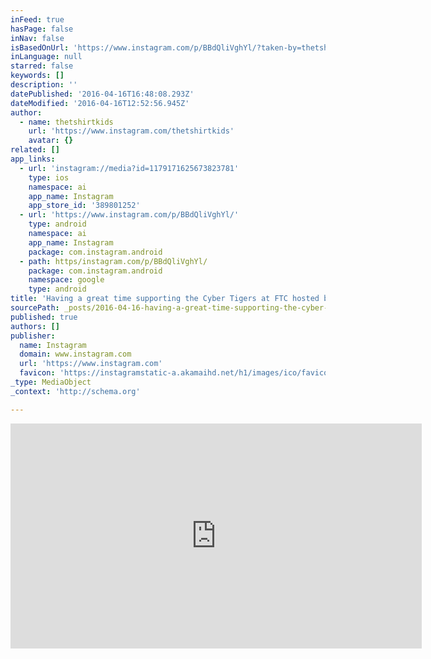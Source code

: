 ```yaml
---
inFeed: true
hasPage: false
inNav: false
isBasedOnUrl: 'https://www.instagram.com/p/BBdQliVghYl/?taken-by=thetshirtkids'
inLanguage: null
starred: false
keywords: []
description: ''
datePublished: '2016-04-16T16:48:08.293Z'
dateModified: '2016-04-16T12:52:56.945Z'
author:
  - name: thetshirtkids
    url: 'https://www.instagram.com/thetshirtkids'
    avatar: {}
related: []
app_links:
  - url: 'instagram://media?id=1179171625673823781'
    type: ios
    namespace: ai
    app_name: Instagram
    app_store_id: '389801252'
  - url: 'https://www.instagram.com/p/BBdQliVghYl/'
    type: android
    namespace: ai
    app_name: Instagram
    package: com.instagram.android
  - path: https/instagram.com/p/BBdQliVghYl/
    package: com.instagram.android
    namespace: google
    type: android
title: 'Having a great time supporting the Cyber Tigers at FTC hosted by @sghsstorm #omgrobots #firsttechchallenge #greensboronc'
sourcePath: _posts/2016-04-16-having-a-great-time-supporting-the-cyber-tigers-at-ftc-hoste.md
published: true
authors: []
publisher:
  name: Instagram
  domain: www.instagram.com
  url: 'https://www.instagram.com'
  favicon: 'https://instagramstatic-a.akamaihd.net/h1/images/ico/favicon.ico/7cdab0872b15.ico'
_type: MediaObject
_context: 'http://schema.org'

---
```

<iframe src="https://cdn.embedly.com/widgets/media.html?src=http%3A%2F%2Fscontent.cdninstagram.com%2Ft50.2886-16%2F12693299_1681904802072229_1249551321_n.mp4&amp;src_secure=1&amp;url=https%3A%2F%2Fwww.instagram.com%2Fp%2FBBdQliVghYl%2F&amp;image=https%3A%2F%2Fscontent.cdninstagram.com%2Ft51.2885-15%2Fe15%2F12383333_1705564276383214_469035631_n.jpg%3Fig_cache_key%3DMTE3OTE3MTYyNTY3MzgyMzc4MQ%253D%253D.2&amp;key=b7d04c9b404c499eba89ee7072e1c4f7&amp;type=video%2Fmp4&amp;schema=instagram" width="658" height="360" scrolling="no" frameborder="0" allowfullscreen="allowfullscreen" style=""></iframe>